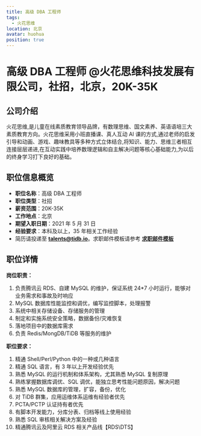 ```yaml
---
title: 高级 DBA 工程师
tags:
  - 火花思维
location: 北京
avatar: huohua
position: true
---
```


# 高级 DBA 工程师 @火花思维科技发展有限公司，社招，北京，20K-35K

## 公司介绍

火花思维,是儿童在线素质教育领导品牌，有数理思维、国文素养、英语语培三大素质教育方向。火花思维采用小班直播课、真人互动 AI 课的方式,通过老师的启发引导和动画、游戏、趣味教具等多种方式立体结合,将知识、能力、思维三者相互连接层层递进,在互动实践中培养数理逻辑和自主解决问题等核心基础能力,为以后的终身学习打下良好的基础。

## 职位信息概览

- **职位名称**：高级 DBA 工程师
- **职位类型**：社招
- **薪资范围**：20K-35K
- **工作地点**：北京
- **期望入职日期**：2021 年 5 月 31 日
- **经验要求**：本科及以上，35 年相关工作经验
- 简历请投递至 <a mailto="talents@tidb.io">**talents@tidb.io**</a>。求职邮件模板请参考 **[求职邮件模板](https://asktug.com/t/topic/62932)**

## 职位详情

**岗位职责：**

1. 负责腾讯云 RDS、自建 MySQL 的维护，保证系统 24\*7 小时运行，能够对业务需求和事故及时响应
2. MySQL 数据库性能监控和调优，编写监控脚本，处理报警
3. 系统中相关存储设备、存储服务的管理
4. 制定和实施系统安全策略，数据备份/灾难恢复
5. 落地项目中的数据库需求
6. 负责 Redis/MongDB/TiDB 等服务的维护

**职位要求：**

1. 精通 Shell/Perl/Python 中的一种或几种语言
2. 精通 SQL 语言，有 3 年以上开发经验优先
3. 熟悉 MySQL 的运行机制和体系架构，尤其熟悉 MySQL 复制原理
4. 熟练掌握数据库调优、SQL 调优，能独立思考性能问题原因，解决问题
5. 熟悉 MySQL 数据库的管理，扩容，备份，优化
6. 对 TiDB 群集，应用运维体系运维有经验者优先
7. PCTA/PCTP 认证持有者优先
8. 有脚本开发能力，分库分表、归档等线上使用经验
9. 熟悉 SQL 审核相关解决方案及经验
10. 精通腾讯云及阿里云 RDS 相关产品线【RDS\DTS】
